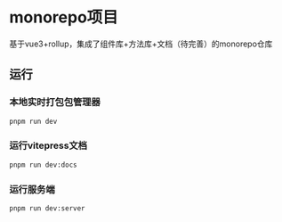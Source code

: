 # monorepo项目
基于vue3+rollup，集成了组件库+方法库+文档（待完善）的monorepo仓库

## 运行

### 本地实时打包包管理器
```bash
pnpm run dev
```

### 运行vitepress文档
```bash
pnpm run dev:docs
```

### 运行服务端
```bash
pnpm run dev:server
```